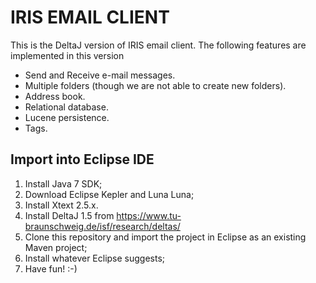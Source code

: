 # IRIS EMAIL CLIENT

This is the DeltaJ version of IRIS email client. The following features 
are implemented in this version

* Send and Receive e-mail messages.
* Multiple folders (though we are not able to create new folders).
* Address book.
* Relational database.
* Lucene persistence.
* Tags.

## Import into Eclipse IDE

1. Install Java 7 SDK;
2. Download Eclipse Kepler and Luna Luna;
3. Install Xtext 2.5.x.
3. Install DeltaJ 1.5 from https://www.tu-braunschweig.de/isf/research/deltas/
5. Clone this repository and import the project in Eclipse as an existing Maven project;
6. Install whatever Eclipse suggests;
7. Have fun! :-)

